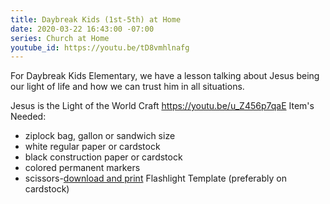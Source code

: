 ```yaml
---
title: Daybreak Kids (1st-5th) at Home
date: 2020-03-22 16:43:00 -07:00
series: Church at Home
youtube_id: https://youtu.be/tD8vmhlnafg
---
```


For Daybreak Kids Elementary, we have a lesson talking about Jesus being our light of life and how we can trust him in all situations.


Jesus is the Light of the World Craft
https://youtu.be/u_Z456p7qaE
Item's Needed:
* ziplock bag, gallon or sandwich size
* white regular paper or cardstock
* black construction paper or cardstock
* colored permanent markers
* scissors-[download and print](https://daybreakchurch.us5.list-manage.com/track/click?u=0501b94a40436da9adff6eeaa&id=4bc95d3160&e=56ae8065e8) Flashlight Template (preferably on cardstock)